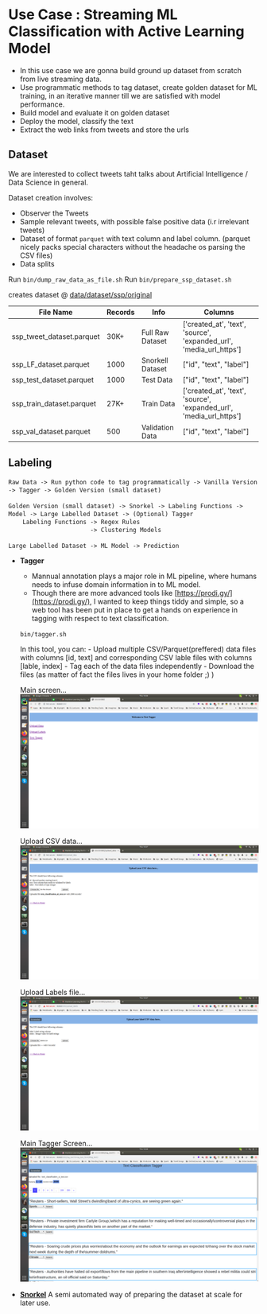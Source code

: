 # Use Case : Streaming ML Classification with Active Learning Model
- In this use case we are gonna build ground up dataset from scratch from live streaming data. 
- Use programmatic methods to tag dataset, create golden dataset for ML training, 
in an iterative manner till we are satisfied with model performance.
- Build model and evaluate it on golden dataset
- Deploy the model, classify the text
- Extract the web links from tweets and store the urls

## Dataset
We are interested to collect tweets taht talks about Artificial Intelligence / Data Science in general.

Dataset creation involves:
- Observer the Tweets
- Sample relevant tweets, with possible false positive data (i.r irrelevant tweets)
- Dataset of format `parquet` with text column and label column. (parquet nicely packs special characters without the headache os parsing the CSV files)
- Data splits

Run `bin/dump_raw_data_as_file.sh`
Run `bin/prepare_ssp_dataset.sh`

 creates dataset @ [data/dataset/ssp/original](data/dataset/ssp/original)

|File Name|Records|Info|Columns|
|---------|-------|----|------|
|ssp_tweet_dataset.parquet| 30K+|Full Raw Dataset|['created_at', 'text', 'source', 'expanded_url', 'media_url_https']|
|ssp_LF_dataset.parquet|1000|Snorkell Dataset|["id", "text", "label"]|
|ssp_test_dataset.parquet | 1000| Test Data|["id", "text", "label"]|
|ssp_train_dataset.parquet | 27K+|Train Data|['created_at', 'text', 'source', 'expanded_url', 'media_url_https']|
|ssp_val_dataset.parquet | 500|Validation Data|["id", "text", "label"]|


## Labeling
```
Raw Data -> Run python code to tag programmatically -> Vanilla Version -> Tagger -> Golden Version (small dataset) 

Golden Version (small dataset) -> Snorkel -> Labeling Functions -> Model -> Large Labelled Dataset -> (Optional) Tagger
    Labeling Functions -> Regex Rules
                       -> Clustering Models

Large Labelled Dataset -> ML Model -> Prediction
```
 
- **Tagger**

    - Mannual annotation plays a major role in ML pipeline, where humans needs to infuse domain information in to ML model.
    - Though there are more advanced tools like [https://prodi.gy/](https://prodi.gy/), I wanted to keep things tiddy and simple, 
    so a web tool has been put in place to get a hands on experience in tagging with respect to text classification.
    
    `bin/tagger.sh`
    
    In this tool, you can:
        - Upload multiple CSV/Parquet(preffered) data files with columns [id, text] and corresponding
         CSV lable files with columns [lable, index]
        - Tag each of the data files independently
        - Download the files (as matter of fact the files lives in your home folder ;) )
    
    Main screen...
    ![](../images/text_tagger1.png)
    
    Upload CSV data...
    ![](../images/text_tagger_upload_csv.png)
    
    Upload Labels file...
    ![](../images/text_tagger_labels.png)
    
    Main Tagger Screen...
    ![](../images/text_tagger_screen.png)
    
- **[Snorkel](https://www.snorkel.org/)**
    A semi automated way of preparing the dataset at scale for later use.
